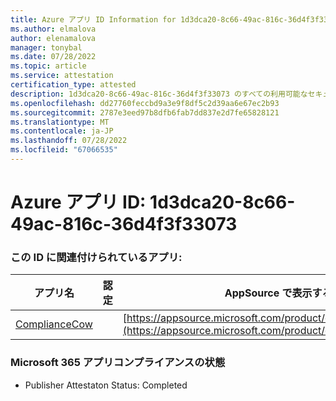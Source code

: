 ```yaml
---
title: Azure アプリ ID Information for 1d3dca20-8c66-49ac-816c-36d4f3f33073
ms.author: elmalova
author: elenamalova
manager: tonybal
ms.date: 07/28/2022
ms.topic: article
ms.service: attestation
certification_type: attested
description: 1d3dca20-8c66-49ac-816c-36d4f3f33073 のすべての利用可能なセキュリティとコンプライアンス情報。
ms.openlocfilehash: dd27760feccbd9a3e9f8df5c2d39aa6e67ec2b93
ms.sourcegitcommit: 2787e3eed97b8dfb6fab7dd837e2d7fe65828121
ms.translationtype: MT
ms.contentlocale: ja-JP
ms.lasthandoff: 07/28/2022
ms.locfileid: "67066535"
---
```

# <a name="azure-app-id-1d3dca20-8c66-49ac-816c-36d4f3f33073"></a>Azure アプリ ID: 1d3dca20-8c66-49ac-816c-36d4f3f33073


### <a name="apps-associated-with-this-id"></a>この ID に関連付けられているアプリ:
| **アプリ名** | **認定** | **AppSource で表示する** |
|--------------|---------------|-----------------------|
| [ComplianceCow](../forward/WA200004247.md) |  | [https://appsource.microsoft.com/product/office/WA200004247](https://appsource.microsoft.com/product/office/WA200004247) |

### <a name="microsoft-365-app-compliance-status"></a>Microsoft 365 アプリコンプライアンスの状態
- Publisher Attestaton Status: Completed

